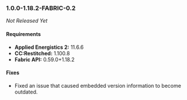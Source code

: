 ### 1.0.0-1.18.2-FABRIC-0.2

_Not Released Yet_

#### Requirements
- **Applied Energistics 2:** 11.6.6
- **CC:Restitched:** 1.100.8
- **Fabric API:** 0.59.0+1.18.2

#### Fixes

- Fixed an issue that caused embedded version information to become outdated.
